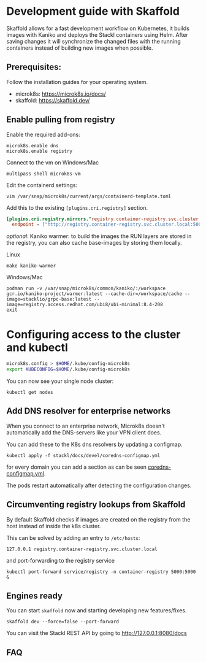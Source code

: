 # Development guide with Skaffold

Skaffold allows for a fast development workflow on Kubernetes, it builds images with Kaniko and deploys the Stackl containers using Helm.
After saving changes it will synchronize the changed files with the running containers instead of building new images when possible.

## Prerequisites:

Follow the installation guides for your operating system.

- microk8s: https://microk8s.io/docs/
- skaffold: https://skaffold.dev/


## Enable pulling from registry

Enable the required add-ons:
```shell script
microk8s.enable dns
microk8s.enable registry
```

Connect to the vm on Windows/Mac

```shell
multipass shell microk8s-vm
```

Edit the containerd settings:

```shell script
vim /var/snap/microk8s/current/args/containerd-template.toml
```

Add this to the existing `[plugins.cri.registry]` section.
```toml
[plugins.cri.registry.mirrors."registry.container-registry.svc.cluster.local:5000"]
  endpoint = ["http://registry.container-registry.svc.cluster.local:5000"]
```

*optional*: Kaniko warmer: to build the images the RUN layers are stored in the registry, you can also cache base-images by storing them locally.

Linux

```shell script
make kaniko-warmer
```

Windows/Mac

```shell script
podman run -v /var/snap/microk8s/common/kaniko/:/workspace gcr.io/kaniko-project/warmer:latest --cache-dir=/workspace/cache --image=stacklio/grpc-base:latest --image=registry.access.redhat.com/ubi8/ubi-minimal:8.4-208
exit
```

# Configuring access to the cluster and kubectl
```sh
microk8s.config > $HOME/.kube/config-microk8s
export KUBECONFIG=$HOME/.kube/config-microk8s
```

You can now see your single node cluster:
```shell script
kubectl get nodes
```

## Add DNS resolver for enterprise networks

When you connect to an enterprise network, Microk8s doesn't automatically add the DNS-servers like your VPN client does.

You can add these to the K8s dns resolvers by updating a configmap.

```shell script
kubectl apply -f stackl/docs/devel/coredns-configmap.yml
```

for every domain you can add a section as can be seen [coredns-configmap.yml](coredns-configmap.yml).

The pods restart automatically after detecting the configuration changes.

## Circumventing registry lookups from Skaffold

By default Skaffold checks if images are created on the registry from the host instead of inside the k8s cluster.

This can be solved by adding an entry to `/etc/hosts`:

```shell script
127.0.0.1 registry.container-registry.svc.cluster.local
```

and port-forwarding to the registry service

```shell script
kubectl port-forward service/registry -n container-registry 5000:5000 &
```

## Engines ready

You can start `skaffold` now and starting developing new features/fixes.
```shell script
skaffold dev --force=false --port-forward
```

You can visit the Stackl REST API by going to http://127.0.0.1:8080/docs

## FAQ

